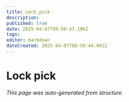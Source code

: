 ```yaml
---
title: Lock_pick
description: 
published: true
date: 2025-04-07T09:50:47.106Z
tags: 
editor: markdown
dateCreated: 2025-04-07T09:50:44.961Z
---
```


# Lock pick

*This page was auto-generated from structure.*